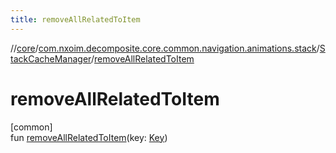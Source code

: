 ```yaml
---
title: removeAllRelatedToItem
---
```

//[core](../../../index.html)/[com.nxoim.decomposite.core.common.navigation.animations.stack](../index.html)/[StackCacheManager](index.html)/[removeAllRelatedToItem](remove-all-related-to-item.html)



# removeAllRelatedToItem



[common]\
fun [removeAllRelatedToItem](remove-all-related-to-item.html)(key: [Key](index.html))




